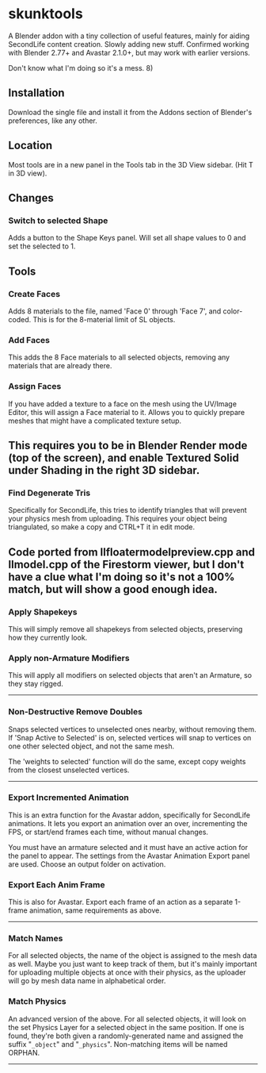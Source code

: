 # skunktools
A Blender addon with a tiny collection of useful features, mainly for aiding SecondLife content creation. Slowly adding new stuff.
Confirmed working with Blender 2.77+ and Avastar 2.1.0+, but may work with earlier versions.

Don't know what I'm doing so it's a mess. 8)
## Installation ##
Download the single file and install it from the Addons section of Blender's preferences, like any other.
## Location ##
Most tools are in a new panel in the Tools tab in the 3D View sidebar. (Hit T in 3D view).
## Changes ##
### Switch to selected Shape ###
Adds a button to the Shape Keys panel. Will set all shape values to 0 and set the selected to 1. 
## Tools ##
### Create Faces ###
Adds 8 materials to the file, named 'Face 0' through 'Face 7', and color-coded. This is for the 8-material limit of SL objects.

### Add Faces ###
This adds the 8 Face materials to all selected objects, removing any materials that are already there.

### Assign Faces ###
If you have added a texture to a face on the mesh using the UV/Image Editor, this will assign a Face material to it. Allows you to quickly prepare meshes that might have a complicated texture setup.

This requires you to be in Blender Render mode (top of the screen), and enable Textured Solid under Shading in the right 3D sidebar.
---
### Find Degenerate Tris ###
Specifically for SecondLife, this tries to identify triangles that will prevent your physics mesh from uploading. This requires your object being triangulated, so make a copy and CTRL+T it in edit mode.

Code ported from llfloatermodelpreview.cpp and llmodel.cpp of the Firestorm viewer, but I don't have a clue what I'm doing so it's not a 100% match, but will show a good enough idea.
---

### Apply Shapekeys ###
This will simply remove all shapekeys from selected objects, preserving how they currently look.

### Apply non-Armature Modifiers ###
This will apply all modifiers on selected objects that aren't an Armature, so they stay rigged.

---

### Non-Destructive Remove Doubles ###
Snaps selected vertices to unselected ones nearby, without removing them. If 'Snap Active to Selected' is on, selected vertices will snap to vertices on one other selected object, and not the same mesh.

The 'weights to selected' function will do the same, except copy weights from the closest unselected vertices.

---

### Export Incremented Animation ###
This is an extra function for the Avastar addon, specifically for SecondLife animations. It lets you export an animation over an over, incrementing the FPS, or start/end frames each time, without manual changes.

You must have an armature selected and it must have an active action for the panel to appear. The settings from the Avastar Animation Export panel are used. Choose an output folder on activation.

### Export Each Anim Frame ###
This is also for Avastar. Export each frame of an action as a separate 1-frame animation, same requirements as above.

---

### Match Names ###
For all selected objects, the name of the object is assigned to the mesh data as well. Maybe you just want to keep track of them, but it's mainly important for uploading multiple objects at once with their physics, as the uploader will go by mesh data name in alphabetical order.

### Match Physics ###
An advanced version of the above. For all selected objects, it will look on the set Physics Layer for a selected object in the same position. If one is found, they're both given a randomly-generated name and assigned the suffix "`_object`" and "`_physics`". Non-matching items will be named ORPHAN.

---